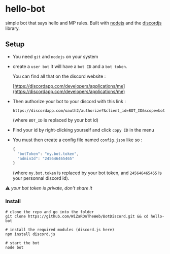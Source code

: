 # hello-bot

simple bot that says hello and MP rules.
Built with [nodejs](https://nodejs.org/en/) and the [discordjs](https://discord.js.org/#/) library.

## Setup

- You need `git` and `nodejs` on your system
- create a `user bot`
    It will have a `bot ID` and a `bot token`.

    You can find all that on the discord website :

    [https://discordapp.com/developers/applications/me](https://discordapp.com/developers/applications/me)

- Then authorize your bot to your discord with this link :

    `https://discordapp.com/oauth2/authorize?&client_id=BOT_ID&scope=bot`

    (where `BOT_ID` is replaced by your bot id)

- Find your id by right-clicking yourself and click `copy ID` in the menu

- You must then create a config file named `config.json` like so :

    ```js
    {
      "botToken": "my.bot.token",
      "adminId": "245646465465"
    }
    ```

    (where `my.bot.token` is replaced by your bot token, and `245646465465` is your personnal discord id).

:warning: _your bot token is private, don't share it_

### Install

```shell
# clone the repo and go into the folder
git clone https://github.com/WiZaROnTheWeb/BotDiscord.git && cd hello-bot

# install the required modules (discord.js here)
npm install discord.js

# start the bot
node bot
```